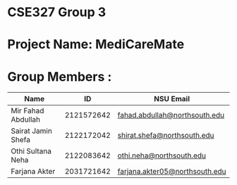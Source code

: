 # CSE327 Group 3
# Project Name: MediCareMate
# Group Members :

| Name | ID | NSU Email |
| --- | --- | --- |
| Mir Fahad Abdullah | 2121572642 | fahad.abdullah@northsouth.edu |
| Sairat Jamin Shefa | 2122172042 | shirat.shefa@northsouth.edu |
| Othi Sultana Neha | 2122083642 | othi.neha@northsouth.edu |
| Farjana Akter | 2031721642 | farjana.akter05@northsouth.edu |
